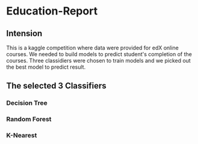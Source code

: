 # Education-Report
## Intension
This is a kaggle competition where data were provided for edX online courses. We needed to build models to predict student's completion of the courses. Three classidiers were chosen to train models and we picked out the best model to predict result.  
## The selected 3 Classifiers
### Decision Tree
### Random Forest
### K-Nearest
